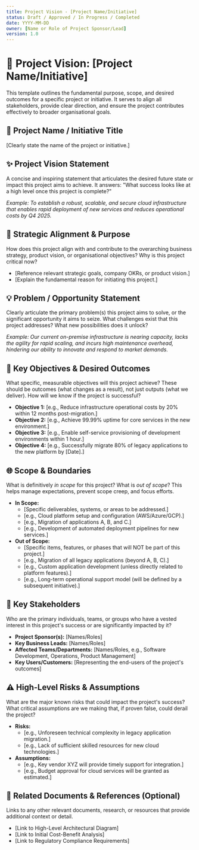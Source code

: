 ```yaml
---
title: Project Vision - [Project Name/Initiative]
status: Draft / Approved / In Progress / Completed
date: YYYY-MM-DD
owner: [Name or Role of Project Sponsor/Lead]
version: 1.0
---
```


# 🚀 Project Vision: [Project Name/Initiative]

This template outlines the fundamental purpose, scope, and desired outcomes for a specific project or initiative. It serves to align all stakeholders, provide clear direction, and ensure the project contributes effectively to broader organisational goals.

## 🌟 Project Name / Initiative Title

[Clearly state the name of the project or initiative.]

## ✨ Project Vision Statement

A concise and inspiring statement that articulates the desired future state or impact this project aims to achieve. It answers: "What success looks like at a high level once this project is complete?"

*Example: To establish a robust, scalable, and secure cloud infrastructure that enables rapid deployment of new services and reduces operational costs by Q4 2025.*

## 🎯 Strategic Alignment & Purpose

How does this project align with and contribute to the overarching business strategy, product vision, or organisational objectives? Why is this project critical now?

* [Reference relevant strategic goals, company OKRs, or product vision.]
* [Explain the fundamental reason for initiating this project.]

## 💡 Problem / Opportunity Statement

Clearly articulate the primary problem(s) this project aims to solve, or the significant opportunity it aims to seize. What challenges exist that this project addresses? What new possibilities does it unlock?

*Example: Our current on-premise infrastructure is nearing capacity, lacks the agility for rapid scaling, and incurs high maintenance overhead, hindering our ability to innovate and respond to market demands.*

## 🚀 Key Objectives & Desired Outcomes

What specific, measurable objectives will this project achieve? These should be outcomes (what changes as a result), not just outputs (what we deliver). How will we know if the project is successful?

* **Objective 1:** [e.g., Reduce infrastructure operational costs by 20% within 12 months post-migration.]
* **Objective 2:** [e.g., Achieve 99.99% uptime for core services in the new environment.]
* **Objective 3:** [e.g., Enable self-service provisioning of development environments within 1 hour.]
* **Objective 4:** [e.g., Successfully migrate 80% of legacy applications to the new platform by [Date].]

## 🌐 Scope & Boundaries

What is definitively *in scope* for this project? What is *out of scope*? This helps manage expectations, prevent scope creep, and focus efforts.

* **In Scope:**
    * [Specific deliverables, systems, or areas to be addressed.]
    * [e.g., Cloud platform setup and configuration (AWS/Azure/GCP).]
    * [e.g., Migration of applications A, B, and C.]
    * [e.g., Development of automated deployment pipelines for new services.]
* **Out of Scope:**
    * [Specific items, features, or phases that will NOT be part of this project.]
    * [e.g., Migration of all legacy applications (beyond A, B, C).]
    * [e.g., Custom application development (unless directly related to platform features).]
    * [e.g., Long-term operational support model (will be defined by a subsequent initiative).]

## 👥 Key Stakeholders

Who are the primary individuals, teams, or groups who have a vested interest in this project's success or are significantly impacted by it?

* **Project Sponsor(s):** [Names/Roles]
* **Key Business Leads:** [Names/Roles]
* **Affected Teams/Departments:** [Names/Roles, e.g., Software Development, Operations, Product Management]
* **Key Users/Customers:** [Representing the end-users of the project's outcomes]

## ⚠️ High-Level Risks & Assumptions

What are the major known risks that could impact the project's success? What critical assumptions are we making that, if proven false, could derail the project?

* **Risks:**
    * [e.g., Unforeseen technical complexity in legacy application migration.]
    * [e.g., Lack of sufficient skilled resources for new cloud technologies.]
* **Assumptions:**
    * [e.g., Key vendor XYZ will provide timely support for integration.]
    * [e.g., Budget approval for cloud services will be granted as estimated.]

## 🔗 Related Documents & References (Optional)

Links to any other relevant documents, research, or resources that provide additional context or detail.

* [Link to High-Level Architectural Diagram]
* [Link to Initial Cost-Benefit Analysis]
* [Link to Regulatory Compliance Requirements]
